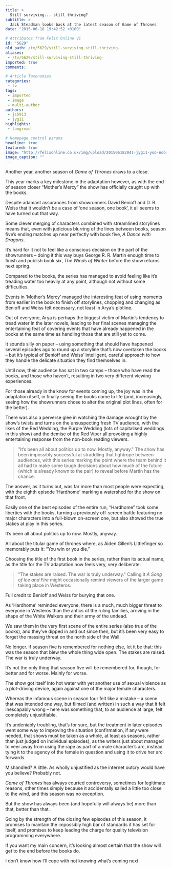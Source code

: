 ```yaml
---
title: >
  Still surviving... still thriving?
subtitle: >
  Jack Steadman looks back at the latest season of Game of Thrones
date: "2015-06-18 19:42:52 +0100"

# Attributes from Felix Online V1
id: "5629"
old_path: /tv/5629/still-surviving-still-thriving-
aliases:
 - /tv/5629/still-surviving-still-thriving-
imported: true
comments:

# Article Taxonomies
categories:
 - tv
tags:
 - imported
 - image
 - multi-author
authors:
 - js5913
 - jyg11
highlights:
 - longread

# Homepage control params
headline: true
featured: true
image: "http://felixonline.co.uk/img/upload/201506182041-jyg11-yoo-noo-noofin,-john-snoo.jpg"
image_caption: ""
---
```


Another year, another season of _Game of Thrones_ draws to a close.

This year marks a key milestone in the adaptation however, as with the end of season closer “Mother’s Mercy” the show has officially caught up with the books.

Despite adamant assurances from showrunners David Benioff and D. B. Weiss that it wouldn’t be a case of ‘one season, one book’, it all seems to have turned out that way.

Some clever merging of characters combined with streamlined storylines means that, even with judicious blurring of the lines between books, season five’s ending matches up near perfectly with book five, _A Dance with Dragons_.

It’s hard for it not to feel like a conscious decision on the part of the showrunners – doing it this way buys George R. R. Martin enough time to finish and publish book six, _The Winds of Winter_ before the show returns next spring.

Compared to the books, the series has managed to avoid feeling like it’s treading water too heavily at any point, although not without some difficulties.

Events in ‘Mother’s Mercy’ managed the interesting feat of using moments from earlier in the book to finish off storylines, chopping and changing as Benioff and Weiss felt necessary, not least in Arya’s plotline.

Out of everyone, Arya is perhaps the biggest victim of Martin’s tendency to tread water in the later novels, leading to her final scenes managing the entertaining feat of covering events that have already happened in the books at the same time as handling those that are still yet to come.

It sounds silly on paper – using something that should have happened several episodes ago to round up a storyline that’s now overtaken the books – but it’s typical of Benioff and Weiss’ intelligent, careful approach to how they handle the delicate situation they find themselves in.

Until now, their audience has sat in two camps – those who have read the books, and those who haven’t, resulting in two very different viewing experiences.

For those already in the know for events coming up, the joy was in the adaptation itself, in finally seeing the books come to life (and, increasingly, seeing how the showrunners chose to alter the original plot lines, often for the better).

There was also a perverse glee in watching the damage wrought by the show’s twists and turns on the unsuspecting fresh TV audience, with the likes of the Red Wedding, the Purple Wedding (lots of capitalised weddings in this show) and the demise of the Red Viper all provoking a highly entertaining response from the non-book reading viewers.
> "It’s been all about politics up to now. Mostly, anyway."
The show has been impossibly successful at straddling that tightrope between audiences, with this series marking the point where the team behind it all had to make some tough decisions about how much of the future (which is already known to the pair) to reveal before Martin has the chance.

The answer, as it turns out, was far more than most people were expecting, with the eighth episode ‘Hardhome’ marking a watershed for the show on that front.

Easily one of the best episodes of the entire run, “Hardhome” took some liberties with the books, turning a previously off-screen battle featuring no major characters into a full-blown on-screen one, but also showed the true stakes at play in this series.

It’s been all about politics up to now. Mostly, anyway.

All about the titular game of thrones where, as Aiden Gillen’s Littlefinger so memorably puts it: “You win or you die.”

Choosing the title of the first book in the series, rather than its actual name, as the title for the TV adaptation now feels very, very deliberate.
> "The stakes are raised. The war is truly underway."
Calling it _A Song of Ice and Fire_ might occasionally remind viewers of the larger game taking place in Westeros.

Full credit to Benioff and Weiss for burying that one.

As ‘Hardhome’ reminded everyone, there is a much, much bigger threat to everyone in Westeros than the antics of the ruling families, arriving in the shape of the White Walkers and their army of the undead.

We saw them in the very first scene of the entire series (also true of the books), and they’ve dipped in and out since then, but it’s been very easy to forget the massing threat on the north side of the Wall.

No longer. If season five is remembered for nothing else, let it be that: this was the season that blew the whole thing wide open. The stakes are raised. The war is truly underway.

It’s not the only thing that season five will be remembered for, though, for better and for worse. Mainly for worse.

The show got itself into hot water with yet another use of sexual violence as a plot-driving device, again against one of the major female characters.

Whereas the infamous scene in season four felt like a mistake – a scene that was intended one way, but filmed (and written) in such a way that it felt inescapably wrong – here was something that, to an audience at large, felt completely unjustifiable.

It’s undeniably troubling, that’s for sure, but the treatment in later episodes went some way to improving the situation (confirmation, if any were needed, that shows must be taken as a whole, at least as seasons, rather than just judged on individual episodes), as the writers just about managed to veer away from using the rape as part of a male character’s arc, instead tying it to the agency of the female in question and using it to drive her arc forwards.

Mishandled? A little. As wholly unjustified as the internet outcry would have you believe? Probably not.

_Game of Thrones_ has always courted controversy, sometimes for legitimate reasons, other times simply because it accidentally sailed a little too close to the wind, and this season was no exception.

But the show has always been (and hopefully will always be) more than that, better than that.

Going by the strength of the closing few episodes of this season, it promises to maintain the impossibly high bar of standards it has set for itself, and promises to keep leading the charge for quality television programming everywhere.

If you want my main concern, it’s looking almost certain that the show will get to the end before the books do.

I don’t know how I’ll cope with not knowing what’s coming next.
